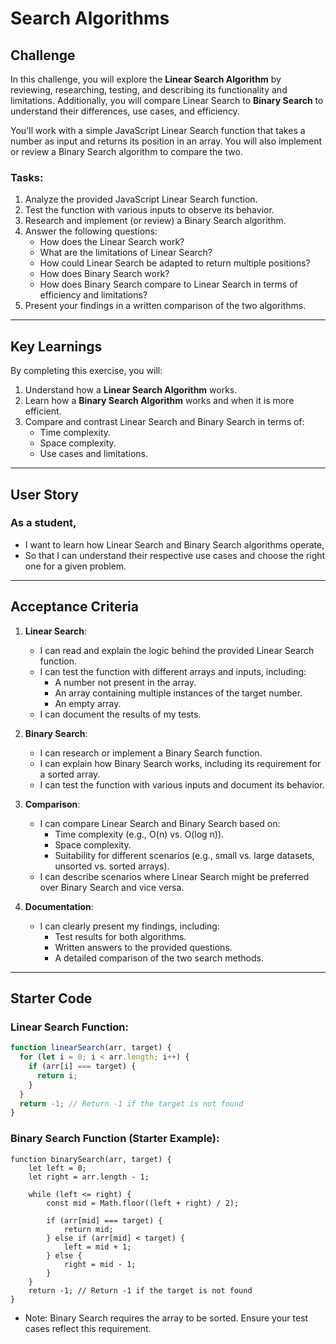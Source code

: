 # Search Algorithms

## Challenge

In this challenge, you will explore the **Linear Search Algorithm** by reviewing, researching, testing, and describing its functionality and limitations. Additionally, you will compare Linear Search to **Binary Search** to understand their differences, use cases, and efficiency.

You'll work with a simple JavaScript Linear Search function that takes a number as input and returns its position in an array. You will also implement or review a Binary Search algorithm to compare the two.

### Tasks:

1. Analyze the provided JavaScript Linear Search function.
2. Test the function with various inputs to observe its behavior.
3. Research and implement (or review) a Binary Search algorithm.
4. Answer the following questions:
   - How does the Linear Search work?
   - What are the limitations of Linear Search?
   - How could Linear Search be adapted to return multiple positions?
   - How does Binary Search work?
   - How does Binary Search compare to Linear Search in terms of efficiency and limitations?
5. Present your findings in a written comparison of the two algorithms.

---

## Key Learnings

By completing this exercise, you will:

1. Understand how a **Linear Search Algorithm** works.
2. Learn how a **Binary Search Algorithm** works and when it is more efficient.
3. Compare and contrast Linear Search and Binary Search in terms of:
   - Time complexity.
   - Space complexity.
   - Use cases and limitations.

---

## User Story

### As a student,

- I want to learn how Linear Search and Binary Search algorithms operate,
- So that I can understand their respective use cases and choose the right one for a given problem.

---

## Acceptance Criteria

1. **Linear Search**:

   - I can read and explain the logic behind the provided Linear Search function.
   - I can test the function with different arrays and inputs, including:
     - A number not present in the array.
     - An array containing multiple instances of the target number.
     - An empty array.
   - I can document the results of my tests.

2. **Binary Search**:

   - I can research or implement a Binary Search function.
   - I can explain how Binary Search works, including its requirement for a sorted array.
   - I can test the function with various inputs and document its behavior.

3. **Comparison**:

   - I can compare Linear Search and Binary Search based on:
     - Time complexity (e.g., O(n) vs. O(log n)).
     - Space complexity.
     - Suitability for different scenarios (e.g., small vs. large datasets, unsorted vs. sorted arrays).
   - I can describe scenarios where Linear Search might be preferred over Binary Search and vice versa.

4. **Documentation**:
   - I can clearly present my findings, including:
     - Test results for both algorithms.
     - Written answers to the provided questions.
     - A detailed comparison of the two search methods.

---

## Starter Code

### Linear Search Function:

```javascript
function linearSearch(arr, target) {
  for (let i = 0; i < arr.length; i++) {
    if (arr[i] === target) {
      return i;
    }
  }
  return -1; // Return -1 if the target is not found
}
```

### Binary Search Function (Starter Example):

```javascript:
function binarySearch(arr, target) {
    let left = 0;
    let right = arr.length - 1;

    while (left <= right) {
        const mid = Math.floor((left + right) / 2);

        if (arr[mid] === target) {
            return mid;
        } else if (arr[mid] < target) {
            left = mid + 1;
        } else {
            right = mid - 1;
        }
    }
    return -1; // Return -1 if the target is not found
}
```

- Note: Binary Search requires the array to be sorted. Ensure your test cases reflect this requirement.
